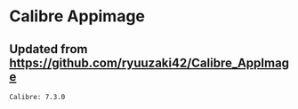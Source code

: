 # Calibre Appimage

## Updated from https://github.com/ryuuzaki42/Calibre_AppImage
    Calibre: 7.3.0
